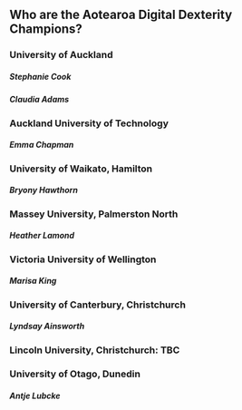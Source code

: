 ## Who are the Aotearoa Digital Dexterity Champions?

### University of Auckland 
##### Stephanie Cook
##### Claudia Adams

### Auckland University of Technology
##### Emma Chapman

### University of Waikato, Hamilton
##### Bryony Hawthorn

### Massey University, Palmerston North
##### Heather Lamond

### Victoria University of Wellington
##### Marisa King

### University of Canterbury, Christchurch
##### Lyndsay Ainsworth 

### Lincoln University, Christchurch: TBC

### University of Otago, Dunedin 
##### Antje Lubcke

